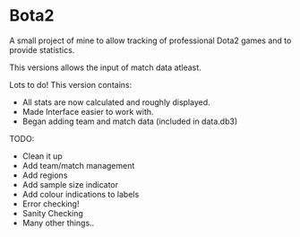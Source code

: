 Bota2
=====

A small project of mine to allow tracking of professional Dota2 games and to provide statistics.

This versions allows the input of match data atleast.

Lots to do! This version contains:
- All stats are now calculated and roughly displayed.
- Made Interface easier to work with.
- Began adding team and match data (included in data.db3)


TODO:
- Clean it up
- Add team/match management
- Add regions
- Add sample size indicator
- Add colour indications to labels
- Error checking!
- Sanity Checking
- Many other things..
